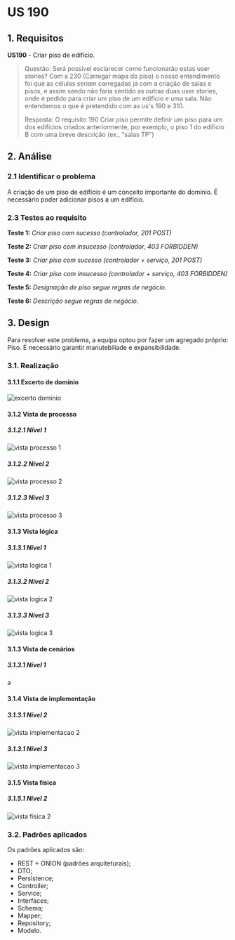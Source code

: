 # US 190

## 1. Requisitos

**US190** -  Criar piso de edifício.

> Questão: Será possível esclarecer como funcionarão estas user stories? Com a 230 (Carregar mapa do piso) o nosso entendimento foi que as células seriam carregadas já com a criação de salas e pisos, e assim sendo não faria sentido as outras duas user stories, onde é pedido para criar um piso de um edifício e uma sala. Não entendemos o que é pretendido  com as us's 190 e 310.
>
> Resposta: O requisito 190 Criar piso permite definir um piso para um dos edificios criados anteriormente, por exemplo, o piso 1 do edificio B com uma breve descrição (ex., "salas TP")

## 2. Análise

### 2.1 Identificar o problema

A criação de um piso de edíficio é um conceito importante do domínio. É necessário poder adicionar pisos a um edifício.

### 2.3 Testes ao requisito

**Teste 1:** *Criar piso com sucesso (controlador, 201 POST)*

**Teste 2:** *Criar piso com insucesso (controlador, 403 FORBIDDEN)*

**Teste 3:** *Criar piso com sucesso (controlador + serviço, 201 POST)*

**Teste 4:** *Criar piso com insucesso (controlador + serviço, 403 FORBIDDEN)*

**Teste 5:** *Designação de piso segue regras de negócio.*

**Teste 6:** *Descrição segue regras de negócio.*

## 3. Design

Para resolver este problema, a equipa optou por fazer um agregado próprio: Piso. É necessário garantir manutebiliade e expansibilidade.

### 3.1. Realização

#### 3.1.1 Excerto de domínio

![excerto dominio](ed190.svg "ed_190.svg")

#### 3.1.2 Vista de processo

##### 3.1.2.1 Nível 1

![vista processo 1](/docs/use_cases/UC190/Nivel%201/vp1.svg "Vista processo - nível 1")

##### 3.1.2.2 Nível 2

![vista processo 2](/docs/use_cases/UC190/Nivel%202/vp2.svg "Vista processo - nível 2")

##### 3.1.2.3 Nível 3

![vista processo 3](/docs/use_cases/UC190/Nivel%203/vp3.svg "Vista processo - nível 3")

#### 3.1.3 Vista lógica

##### 3.1.3.1 Nível 1

![vista logica 1](/docs/logical_view/level1/vl1.svg "Vista lógica - nível 1")

##### 3.1.3.2 Nível 2

![vista logica 2](/docs/logical_view/level2/vl2.svg "Vista lógica - nível 2")

##### 3.1.3.3 Nível 3

![vista logica 3](/docs/logical_view/level3/vl3.svg "Vista lógica - nível 3")

#### 3.1.3 Vista de cenários

##### 3.1.3.1 Nível 1

a

#### 3.1.4 Vista de implementação

##### 3.1.3.1 Nível 2

![vista implementacao 2](/docs/implementation_view/iv2.svg "Vista implementação - nível 2")

##### 3.1.3.1 Nível 3

![vista implementacao 3](/docs/implementation_view/iv3.svg "Vista implementação - nível 3")

#### 3.1.5 Vista física

##### 3.1.5.1 Nível 2

![vista física 2](/docs/physical_view/level2/vf2.svg "Vista física - nível 2")

### 3.2. Padrões aplicados

Os padrões aplicados são:

- REST + ONION (padrões arquiteturais);
- DTO;
- Persistence;
- Controller;
- Service;
- Interfaces;
- Schema;
- Mapper;
- Repository;
- Modelo.
